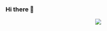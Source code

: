 ### Hi there 👋

<p align="center">
  <a href="https://discord.com/users/724229359438921748">
  <img src="https://lanyard.cnrad.dev/api/724229359438921748"/>
  </a>
</p>


